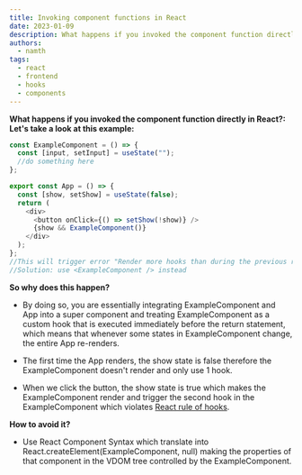 ```yaml
---
title: Invoking component functions in React
date: 2023-01-09
description: What happens if you invoked the component function directly in React?
authors:
  - namth
tags:
  - react
  - frontend
  - hooks
  - components
---
```


**What happens if you invoked the component function directly in React?:
Let's take a look at this example:**

```javascript
const ExampleComponent = () => {
  const [input, setInput] = useState("");
  //do something here
};

export const App = () => {
  const [show, setShow] = useState(false);
  return (
    <div>
      <button onClick={() => setShow(!show)} />
      {show && ExampleComponent()}
    </div>
  );
};
//This will trigger error "Render more hooks than during the previous render"
//Solution: use <ExampleComponent /> instead
```

**So why does this happen?**

- By doing so, you are essentially integrating ExampleComponent and App into a super component and treating ExampleComponent as a custom hook that is executed immediately before the return statement, which means that whenever some states in ExampleComponent change, the entire App re-renders.

- The first time the App renders, the show state is false therefore the ExampleComponent doesn't render and only use 1 hook.

- When we click the button, the show state is true which makes the ExampleComponent render and trigger the second hook in the ExampleComponent which violates [React rule of hooks](https://reactjs.org/docs/hooks-rules.html).

**How to avoid it?**

- Use React Component Syntax <ExampleComponent /> which translate into React.createElement(ExampleComponent, null) making the properties of that component in the VDOM tree controlled by the ExampleComponent.
